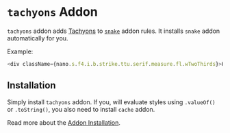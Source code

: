 # `tachyons` Addon

`tachyons` addon adds [Tachyons](https://tachyons.io/) to [`snake`](./snake.md) addon rules. It installs `snake` addon automatically for you.

Example:

```js
<div className={nano.s.f4.i.b.strike.ttu.serif.measure.fl.wTwoThirds}>Hello world</div>
```

## Installation

Simply install `tachyons` addon. If you, will evaluate styles using `.valueOf()` or `.toString()`, you also
need to install `cache` addon.

Read more about the [Addon Installation](./Addons.md#addon-installation).
